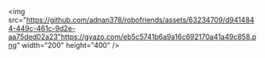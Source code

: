 <img src="https://github.com/adnan378/robofriends/assets/63234709/d9414844-449c-461c-9d2e-aa75ded02a23"https://gyazo.com/eb5c5741b6a9a16c692170a41a49c858.png" width="200" height="400" />
